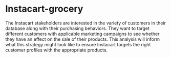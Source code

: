 # Instacart-grocery
The Instacart stakeholders are interested in the variety of customers in their database along with their purchasing behaviors. They want to target different customers with applicable marketing campaigns to see whether they have an effect on the sale of their products. This analysis will inform what this strategy might look like to ensure Instacart targets the right customer profiles with the appropriate products.
